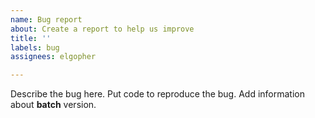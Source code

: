 ```yaml
---
name: Bug report
about: Create a report to help us improve
title: ''
labels: bug
assignees: elgopher

---
```


Describe the bug here. Put code to reproduce the bug. Add information about **batch** version.